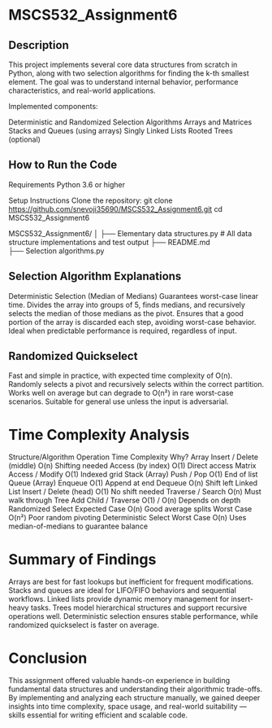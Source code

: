 # MSCS532_Assignment6
## Description
This project implements several core data structures from scratch in Python, along with two selection algorithms for finding the k-th smallest element. The goal was to understand internal behavior, performance characteristics, and real-world applications.

Implemented components:

Deterministic and Randomized Selection Algorithms
Arrays and Matrices
Stacks and Queues (using arrays)
Singly Linked Lists
Rooted Trees (optional)

## How to Run the Code
Requirements
Python 3.6 or higher

Setup Instructions
Clone the repository:
git clone https://github.com/snevoji35690/MSCS532_Assignment6.git
cd MSCS532_Assignment6

MSCS532_Assignment6/
│
├── Elementary data structures.py       # All data structure implementations and test output
├── README.md               
├── Selection algorithms.py 

## Selection Algorithm Explanations
Deterministic Selection (Median of Medians)
Guarantees worst-case linear time.
Divides the array into groups of 5, finds medians, and recursively selects the median of those medians as the pivot.
Ensures that a good portion of the array is discarded each step, avoiding worst-case behavior.
Ideal when predictable performance is required, regardless of input.

## Randomized Quickselect
Fast and simple in practice, with expected time complexity of O(n).
Randomly selects a pivot and recursively selects within the correct partition.
Works well on average but can degrade to O(n²) in rare worst-case scenarios.
Suitable for general use unless the input is adversarial.

# Time Complexity Analysis
Structure/Algorithm	Operation	Time Complexity	Why?
Array	Insert / Delete (middle)	O(n)	Shifting needed
Access (by index)	O(1)	Direct access
Matrix	Access / Modify	O(1)	Indexed grid
Stack (Array)	Push / Pop	O(1)	End of list
Queue (Array)	Enqueue	O(1)	Append at end
Dequeue	O(n)	Shift left
Linked List	Insert / Delete (head)	O(1)	No shift needed
Traverse / Search	O(n)	Must walk through
Tree	Add Child / Traverse	O(1) / O(n)	Depends on depth
Randomized Select	Expected Case	O(n)	Good average splits
Worst Case	O(n²)	Poor random pivoting
Deterministic Select	Worst Case	O(n)	Uses median-of-medians to guarantee balance


# Summary of Findings
Arrays are best for fast lookups but inefficient for frequent modifications.
Stacks and queues are ideal for LIFO/FIFO behaviors and sequential workflows.
Linked lists provide dynamic memory management for insert-heavy tasks.
Trees model hierarchical structures and support recursive operations well.
Deterministic selection ensures stable performance, while randomized quickselect is faster on average.

# Conclusion
This assignment offered valuable hands-on experience in building fundamental data structures and understanding their algorithmic trade-offs. By implementing and analyzing each structure manually, we gained deeper insights into time complexity, space usage, and real-world suitability — skills essential for writing efficient and scalable code.

